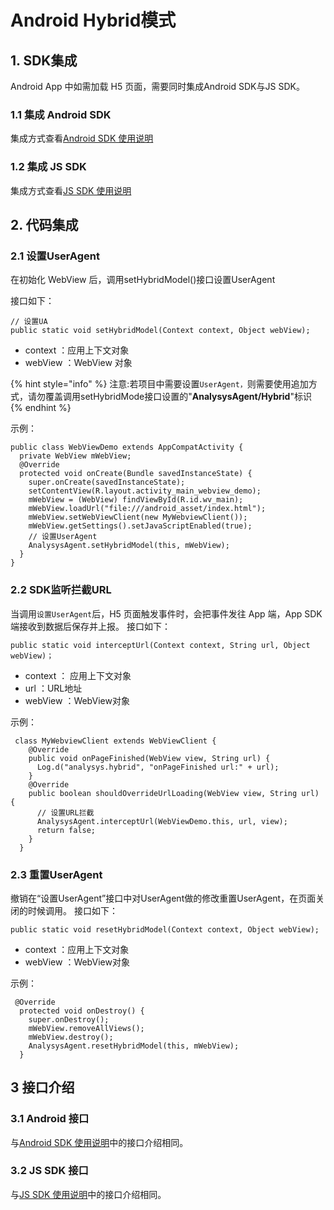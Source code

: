 # Android Hybrid模式

## 1. SDK集成

Android App 中如需加载 H5 页面，需要同时集成Android SDK与JS SDK。

### 1.1 集成 Android SDK

集成方式查看[Android SDK 使用说明](./)

### 1.2 集成 JS SDK

集成方式查看[JS SDK 使用说明](https://docs.analysys.cn/ark/integration/sdk/js)

## 2. 代码集成

### 2.1 设置UserAgent

在初始化 WebView 后，调用setHybridModel\(\)接口设置UserAgent

 接口如下：

```text
// 设置UA
public static void setHybridModel(Context context, Object webView);
```

* context ：应用上下文对象
* webView ：WebView 对象

{% hint style="info" %}
注意:若项目中需要设置`UserAgent，`则需要使用追加方式，请勿覆盖调用setHybridMode接口设置的"**AnalysysAgent/Hybrid**"标识
{% endhint %}

示例：

```text
public class WebViewDemo extends AppCompatActivity {
  private WebView mWebView;
  @Override
  protected void onCreate(Bundle savedInstanceState) {
    super.onCreate(savedInstanceState);
    setContentView(R.layout.activity_main_webview_demo);
    mWebView = (WebView) findViewById(R.id.wv_main);
    mWebView.loadUrl("file:///android_asset/index.html");
    mWebView.setWebViewClient(new MyWebviewClient());
    mWebView.getSettings().setJavaScriptEnabled(true);
    // 设置UserAgent
    AnalysysAgent.setHybridModel(this, mWebView);
  }
}
```

### 2.2 SDK监听拦截URL

当调用`设置UserAgent`后，H5 页面触发事件时，会把事件发往 App 端，App SDK 端接收到数据后保存并上报。 接口如下：

```text
public static void interceptUrl(Context context, String url, Object webView)；
```

* context ： 应用上下文对象
* url ：URL地址
* webView ：WebView对象

示例：

```text
 class MyWebviewClient extends WebViewClient {
    @Override
    public void onPageFinished(WebView view, String url) {
      Log.d("analysys.hybrid", "onPageFinished url:" + url);
    }
    @Override
    public boolean shouldOverrideUrlLoading(WebView view, String url) {
      // 设置URL拦截
      AnalysysAgent.interceptUrl(WebViewDemo.this, url, view);
      return false;
    }
  }
```

### 2.3 重置UserAgent

撤销在“设置UserAgent”接口中对UserAgent做的修改重置UserAgent，在页面关闭的时候调用。 接口如下：

```text
public static void resetHybridModel(Context context, Object webView);
```

* context ：应用上下文对象
* webView ：WebView对象

示例：

```text
 @Override
  protected void onDestroy() {
    super.onDestroy();
    mWebView.removeAllViews();
    mWebView.destroy();
    AnalysysAgent.resetHybridModel(this, mWebView);
  }
```

## 3 接口介绍

### 3.1 Android 接口

与[Android SDK 使用说明](./)中的接口介绍相同。

### 3.2 JS SDK 接口

与[JS SDK 使用说明](../js.md)中的接口介绍相同。

